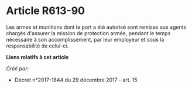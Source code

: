# Article R613-90

Les armes et munitions dont le port a été autorisé sont remises aux agents chargés d'assurer la mission de protection armée,
pendant le temps nécessaire à son accomplissement, par leur employeur et sous la responsabilité de celui-ci.

**Liens relatifs à cet article**

_Créé par_:

  - Décret n°2017-1844 du 29 décembre 2017 - art. 15
